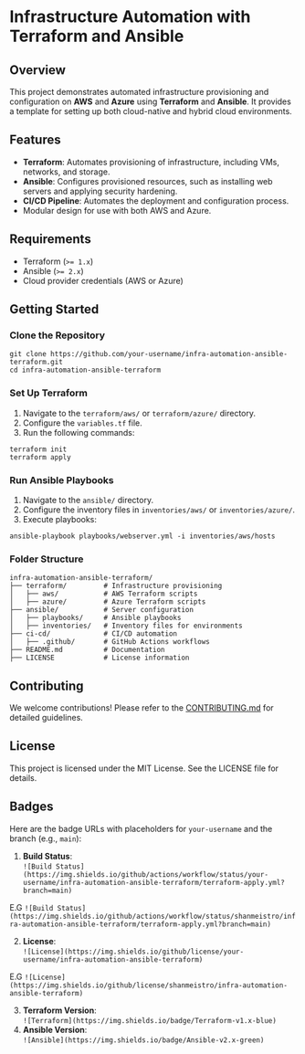 # Infrastructure Automation with Terraform and Ansible

## Overview

This project demonstrates automated infrastructure provisioning and configuration on **AWS** and **Azure** using **Terraform** and **Ansible**. It provides a template for setting up both cloud-native and hybrid cloud environments.

## Features

- **Terraform**: Automates provisioning of infrastructure, including VMs, networks, and storage.
- **Ansible**: Configures provisioned resources, such as installing web servers and applying security hardening.
- **CI/CD Pipeline**: Automates the deployment and configuration process.
- Modular design for use with both AWS and Azure.

## Requirements

- Terraform (`>= 1.x`)
- Ansible (`>= 2.x`)
- Cloud provider credentials (AWS or Azure)

## Getting Started

### Clone the Repository

```
git clone https://github.com/your-username/infra-automation-ansible-terraform.git
cd infra-automation-ansible-terraform
```

### Set Up Terraform

1.  Navigate to the `terraform/aws/` or `terraform/azure/` directory.
2.  Configure the `variables.tf` file.
3.  Run the following commands:

```
terraform init
terraform apply
```

### Run Ansible Playbooks

1.  Navigate to the `ansible/` directory.
2.  Configure the inventory files in `inventories/aws/` or `inventories/azure/`.
3.  Execute playbooks:

```
ansible-playbook playbooks/webserver.yml -i inventories/aws/hosts
```

### **Folder Structure**

    infra-automation-ansible-terraform/
    ├── terraform/         # Infrastructure provisioning
    │   ├── aws/           # AWS Terraform scripts
    │   ├── azure/         # Azure Terraform scripts
    ├── ansible/           # Server configuration
    │   ├── playbooks/     # Ansible playbooks
    │   ├── inventories/   # Inventory files for environments
    ├── ci-cd/             # CI/CD automation
    │   ├── .github/       # GitHub Actions workflows
    ├── README.md          # Documentation
    ├── LICENSE            # License information

## Contributing

We welcome contributions! Please refer to the [CONTRIBUTING.md](CONTRIBUTING.md) for detailed guidelines.

## License

This project is licensed under the MIT License. See the LICENSE file for details.

## Badges

Here are the badge URLs with placeholders for `your-username` and the branch (e.g., `main`):

1.  **Build Status**:  
    `![Build Status](https://img.shields.io/github/actions/workflow/status/your-username/infra-automation-ansible-terraform/terraform-apply.yml?branch=main)`

E.G `![Build Status](https://img.shields.io/github/actions/workflow/status/shanmeistro/infra-automation-ansible-terraform/terraform-apply.yml?branch=main)`

2.  **License**:  
    `![License](https://img.shields.io/github/license/your-username/infra-automation-ansible-terraform)`

E.G `![License](https://img.shields.io/github/license/shanmeistro/infra-automation-ansible-terraform)`

3.  **Terraform Version**:  
    `![Terraform](https://img.shields.io/badge/Terraform-v1.x-blue)`
4.  **Ansible Version**:  
    `![Ansible](https://img.shields.io/badge/Ansible-v2.x-green)`
